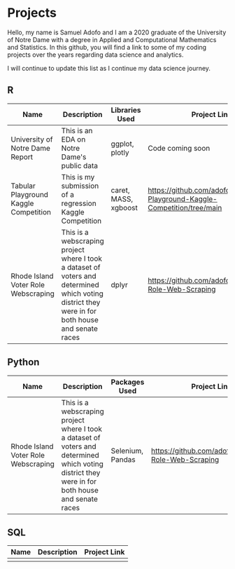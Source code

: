 # Projects
Hello, my name is Samuel Adofo and I am a 2020 graduate of the University of Notre Dame with a degree in Applied and Computational Mathematics and Statistics. In this github, you will find a link to some of my coding projects over the years regarding data science and analytics.

I will continue to update this list as I continue my data science journey. 

## R
|Name   | Description  | Libraries Used |Project Link|  
|-------| -----------  | -----------   |-------------|
| University of Notre Dame Report| This is an EDA on Notre Dame's public data| ggplot, plotly | Code coming soon |
| Tabular Playground Kaggle Competition| This is my submission of a regression Kaggle Competition| caret, MASS, xgboost| https://github.com/adofosam/Tabular-Playground-Kaggle-Competition/tree/main| 
| Rhode Island Voter Role Webscraping| This is a webscraping project where I took a dataset of voters and determined which voting district they were in for both house and senate races | dplyr |https://github.com/adofosam/Voter-Role-Web-Scraping |


## Python
|Name   | Description  | Packages Used |Project Link|  
|-------| -----------  | -----------   |-------------|
| Rhode Island Voter Role Webscraping| This is a webscraping project where I took a dataset of voters and determined which voting district they were in for both house and senate races | Selenium, Pandas |https://github.com/adofosam/Voter-Role-Web-Scraping |

## SQL
|Name   | Description   |Project Link|  
|-------| -----------   |-------------|
||||||
